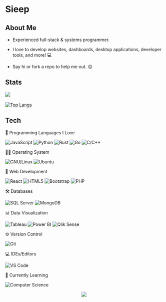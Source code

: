 # Sieep
## About Me

- Experienced full-stack & systems programmer.

- I love to develop websites, dashboards, desktop applications, developer tools, and more! 💻

- Say hi or fork a repo to help me out. 😊

## Stats
![](https://komarev.com/ghpvc/?username=alteryx-motives&color=grey&style=for-the-badge)

[![Top Langs](https://github-readme-stats.vercel.app/api/top-langs/?username=sieep-coding&layout=compact&theme=solarized-dark)](https://github.com/anuraghazra/github-readme-stats)

## Tech

🔭 Programming Languages I Love
  
  ![JavaScript](https://img.shields.io/badge/-JavaScript-black?style=flat-circle&logo=javascript)
  ![Python](https://img.shields.io/badge/-Python-blue?style=flat-circle&logo=Python)
  ![Rust](https://img.shields.io/badge/-Rust-red?style=flat-circle&logo=rust)
  ![Go](https://img.shields.io/badge/-Go-blue?style=flat-circle&logo=go)
  ![C/C++](https://img.shields.io/badge/-C/C++-darkblue?style=flat-circle&logo=c%2B%2B)

🕵🏻 Operating System

![GNU/Linux](https://img.shields.io/badge/Linux-FCC624?style=flat&logo=linux&logoColor=black)
![Ubuntu](https://img.shields.io/badge/Redhat%20Enterprise-FCC624?style=flat&logo=linux&logoColor=black)
  
👯 Web Development

![React](https://img.shields.io/badge/-React-blue?style=flat-circle&logo=react) 
![HTML5](https://img.shields.io/badge/-HTML5-orange?style=flat-circle&logo=html5) 
![Bootstrap](https://img.shields.io/badge/-Bootstrap-blue?style=flat-circle&logo=css3) 
![PHP](https://img.shields.io/badge/-PHP-purple?style=flat-circle&logo=php)
  
🛠️ Databases

![SQL Server](https://img.shields.io/badge/-SQL%20Server-blue?style=flat-circle&logo=sql)
![MongoDB](https://img.shields.io/badge/MongoDB-4EA94B?style=flat&logo=mongodb&logoColor=white)
  
📊 Data Visualization

![Tableau](https://img.shields.io/badge/-Tableau-blue?style=flat-circle&logo=tableau) 
![Power BI](https://img.shields.io/badge/-Power%20BI-black?style=flat-circle&logo=power-bi) 
![Qlik Sense](https://img.shields.io/badge/-Qlik%20Sense-grey?style=flat-circle&logo=qlik)
  
⚙️ Version Control

![Git](https://img.shields.io/badge/-Git-orange?style=flat-circle&logo=git)
  
💻 IDEs/Editors

![VS Code](https://img.shields.io/badge/-VS%20Code-blue?style=flat-circle&logo=visual-studio-code)
  
🌱 Currently Learning

![Computer Science](https://img.shields.io/badge/-Computer%20Science-red?style=flat-circle&logo=computer-science)
<p align="center">
  <img src="https://capsule-render.vercel.app/api?type=waving&color=gradient&height=60&section=footer&width=100"/>
</p>


<!--
# Check my 🍚!
![](https://github.com/Alteryx-Motives/Alteryx-Motives/blob/main/output-rice-exp-1200.gif)
